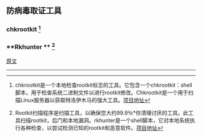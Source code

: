 ## 防病毒取证工具

### chkrootkit [^1]

### **Rkhunter ** [^2]

[原文](https://www.hackingarticles.in/antivirus-forensics-tools/)

---

[^1]: chkrootkit是一个本地检查rootkit标志的工具。它包含一个chkrootkit：shell脚本，用于检查系统二进制文件以进行rootkit修改。Chkrootkit是一个用于扫描Linux服务器以获取特洛伊木马的强大工具。[项目地址](https://github.com/Magentron/chkrootkit.git)
[^2]: Rootkit扫描程序是扫描工具，以确保您大约99.9％*你清理讨厌的工具。此工具扫描rootkit，后门和本地漏洞。rkhunter是一个shell脚本，它对本地系统执行各种检查，以尝试检测已知的rootkit和恶意软件。[项目地址](https://github.com/installation/rkhunter.git)